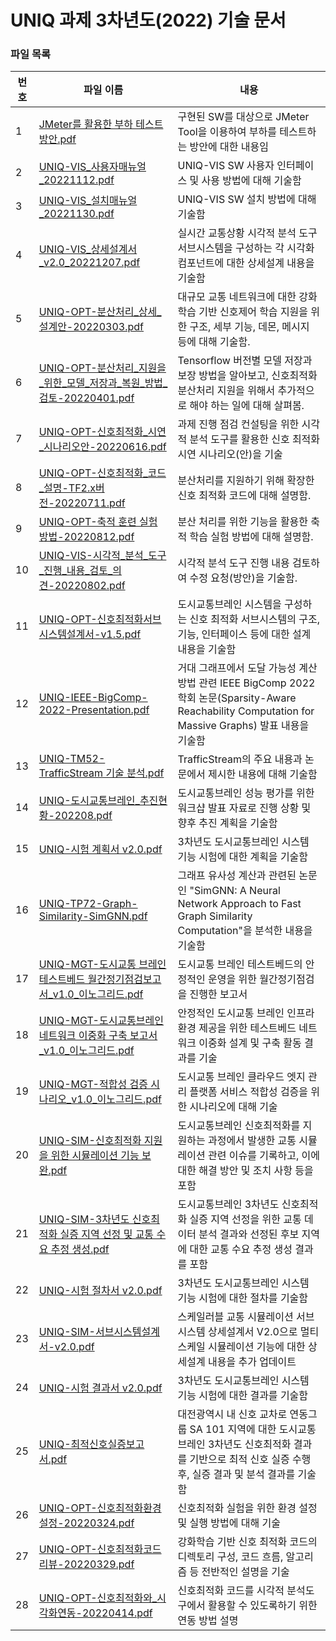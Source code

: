 # UNIQ 과제 3차년도(2022) 기술 문서

### 파일 목록

| 번호 | 파일 이름                                                                              | 내용                                                                                                    |
| ---- | -------------------------------------------------------------------------------------- | ------------------------------------------------------------------------------------------------------- |
| 1    | [JMeter를 활용한 부하 테스트 방안.pdf](./JMeter를%20활용한%20부하%20테스트%20방안.pdf) | 구현된 SW를 대상으로 JMeter Tool을 이용하여 부하를 테스트하는 방안에 대한 내용임                        |
| 2    | [UNIQ-VIS_사용자매뉴얼\_20221112.pdf](UNIQ-VIS_사용자매뉴얼_20221112.pdf)             | UNIQ-VIS SW 사용자 인터페이스 및 사용 방법에 대해 기술함                                                |
| 3    | [UNIQ-VIS_설치매뉴얼\_20221130.pdf](UNIQ-VIS_설치매뉴얼_20221130.pdf)                 | UNIQ-VIS SW 설치 방법에 대해 기술함                                                                     |
| 4    | [UNIQ-VIS_상세설계서\_v2.0_20221207.pdf](UNIQ-VIS-상세설계서_v2.0_20221207.pdf)        | 실시간 교통상황 시각적 분석 도구 서브시스템을 구성하는 각 시각화 컴포넌트에 대한 상세설계 내용을 기술함 |
| 5    | [UNIQ-OPT-분산처리_상세_설계안-20220303.pdf](./UNIQ-OPT-분산처리_상세_설계안-20220303.pdf)        | 대규모 교통 네트워크에 대한 강화학습 기반 신호제어 학습 지원을 위한 구조, 세부 기능, 데몬, 메시지 등에 대해 기술함. |
| 6    | [UNIQ-OPT-분산처리_지원을_위한_모델_저장과_복원_방법_검토-20220401.pdf](./UNIQ-OPT-분산처리_지원을_위한_모델_저장과_복원_방법_검토-20220401.pdf)        | Tensorflow 버전별 모델 저장과 보장 방법을 알아보고, 신호최적화 분산처리 지원을 위해서 추가적으로 해야 하는 일에 대해 살펴봄. |
| 7    | [UNIQ-OPT-신호최적화_시연_시나리오안-20220616.pdf](./UNIQ-OPT-신호최적화_시연_시나리오안-20220616.pdf)        | 과제 진행 점검 컨설팅을 위한 시각적 분석 도구를 활용한 신호 최적화 시연 시나리오(안)을 기술|
| 8    | [UNIQ-OPT-신호최적화_코드_설명-TF2.x버전-20220711.pdf](./UNIQ-OPT-신호최적화_코드_설명-TF2.x버전-20220711.pdf)        | 분산처리를 지원하기 위해 확장한 신호 최적화 코드에 대해 설명함. |
| 9    | [UNIQ-OPT-축적 훈련 실험 방법-20220812.pdf](./UNIQ-OPT-축적%20훈련%20실험%20방법-20220812.pdf)        | 분산 처리를 위한 기능을 활용한 축적 학습 실험 방법에 대해 설명함. |
| 10   | [UNIQ-VIS-시각적_분석_도구_진행_내용_검토_의견-20220802.pdf](./UNIQ-VIS-시각적_분석_도구_진행_내용_검토_의견-20220802.pdf)        | 시각적 분석 도구 진행 내용 검토하여 수정 요청(방안)을 기술함. |
| 11   | [UNIQ-OPT-신호최적화서브시스템설계서-v1.5.pdf](./UNIQ-OPT-신호최적화서브시스템설계서-v1.5.pdf)        | 도시교통브레인 시스템을 구성하는 신호 최적화 서브시스템의 구조, 기능, 인터페이스 등에 대한 설계 내용을 기술함 |
| 12 | [UNIQ-IEEE-BigComp-2022-Presentation.pdf](./UNIQ-IEEE-BigComp-2022-Presentation.pdf) | 거대 그래프에서 도달 가능성 계산 방법 관련 IEEE BigComp 2022 학회 논문(Sparsity-Aware Reachability Computation for Massive Graphs) 발표 내용을 기술함 |
| 13 | [UNIQ-TM52-TrafficStream 기술 분석.pdf](./UNIQ-TM52-TrafficStream%20기술%20분석.pdf) | TrafficStream의 주요 내용과 논문에서 제시한 내용에 대해 기술함 |
| 14 | [UNIQ-도시교통브레인_추진현황-202208.pdf](./UNIQ-도시교통브레인_추진현황-202208.pdf) | 도시교통브레인 성능 평가를 위한 워크샵 발표 자료로 진행 상황 및 향후 추진 계획을 기술함 |
| 15 | [UNIQ-시험 계획서 v2.0.pdf](./UNIQ-시험%20계획서%20v2.0.pdf) |3차년도 도시교통브레인 시스템 기능 시험에 대한 계획을 기술함 |
| 16 | [UNIQ-TP72-Graph-Similarity-SimGNN.pdf](./UNIQ-TP72-Graph-Similarity-SimGNN.pdf) | 그래프 유사성 계산과 관련된 논문인 "SimGNN: A Neural Network Approach to Fast Graph Similarity Computation"을 분석한 내용을 기술함 |
| 17 | [UNIQ-MGT-도시교통 브레인 테스트베드 월간정기점검보고서_v1.0_이노그리드.pdf](./UNIQ-MGT-도시교통%20브레인%20테스트베드%20월간정기점검보고서_v1.0_이노그리드.pdf) | 도시교통 브레인 테스트베드의 안정적인 운영을 위한 월간정기점검을 진행한 보고서 |
| 18 | [UNIQ-MGT-도시교통브레인 네트워크 이중화 구축 보고서_v1.0_이노그리드.pdf](./UNIQ-MGT-도시교통브레인%20네트워크%20이중화%20구축%20보고서_v1.0_이노그리드.pdf) | 안정적인 도시교통 브레인 인프라 환경 제공을 위한 테스트베드 네트워크 이중화 설계 및 구축 활동 결과를 기술 |
| 19 | [UNIQ-MGT-적합성 검증 시나리오_v1.0_이노그리드.pdf](./UNIQ-MGT-적합성%20검증%20시나리오_v1.0_이노그리드.pdf)  | 도시교통 브레인 클라우드 엣지 관리 플랫폼 서비스 적합성 검증을 위한 시나리오에 대해 기술 |
| 20 | [UNIQ-SIM-신호최적화 지원을 위한 시뮬레이션 기능 보완.pdf](./UNIQ-SIM-신호최적화%20지원을%20위한%20시뮬레이션%20기능%20보완.pdf)  | 도시교통브레인 신호최적화를 지원하는 과정에서 발생한 교통 시뮬레이션 관련 이슈를 기록하고, 이에 대한 해결 방안 및 조치 사항 등을 포함 |
| 21 | [UNIQ-SIM-3차년도 신호최적화 실증 지역 선정 및 교통 수요 추정 생성.pdf](./UNIQ-SIM-3차년도%20신호최적화%20실증%20지역%20선정%20및%20교통%20수요%20추정%20생성.pdf) |도시교통브레인 3차년도 신호최적화 실증 지역 선정을 위한 교통 데이터 분석 결과와 선정된 후보 지역에 대한 교통 수요 추정 생성 결과를 포함 |
| 22 | [UNIQ-시험 절차서 v2.0.pdf](./UNIQ-시험%20절차서%20v2.0.pdf) |3차년도 도시교통브레인 시스템 기능 시험에 대한 절차를 기술함 |
| 23 | [UNIQ-SIM-서브시스템설계서-v2.0.pdf](./UNIQ-SIM-서브시스템설계서-v2.0.pdf) | 스케일러블 교통 시뮬레이션 서브시스템 상세설계서 V2.0으로 멀티스케일 시뮬레이션 기능에 대한 상세설계 내용을 추가 업데이트 |
| 24 | [UNIQ-시험 결과서 v2.0.pdf](./UNIQ-시험%20결과서%20v2.0.pdf) |3차년도 도시교통브레인 시스템 기능 시험에 대한 결과를 기술함 |
| 25 | [UNIQ-최적신호실증보고서.pdf](./UNIQ-최적신호실증보고서.pdf) | 대전광역시 내 신호 교차로 연동그룹 SA 101 지역에 대한 도시교통브레인 3차년도 신호최적화 결과를 기반으로 최적 신호 실증 수행 후, 실증 결과 및 분석 결과를 기술함|
| 26 | [UNIQ-OPT-신호최적화환경설정-20220324.pdf](./UNIQ-OPT-신호최적화환경설정-20220324.pdf) | 신호최적화 실험을 위한 환경 설정 및 실행 방법에 대해 기술 |
| 27 | [UNIQ-OPT-신호최적화코드리뷰-20220329.pdf](./UNIQ-OPT-신호최적화코드리뷰-20220329.pdf) | 강화학습 기반 신호 최적화 코드의 디렉토리 구성, 코드 흐름, 알고리즘 등 전반적인 설명을 기술 | 
| 28 | [UNIQ-OPT-신호최적화와_시각화연동-20220414.pdf](./UNIQ-OPT-신호최적화와_시각화연동-20220414.pdf) | 신호최적화 코드를 시각적 분석도구에서 활용할 수 있도록하기 위한 연동 방법 설명 |







